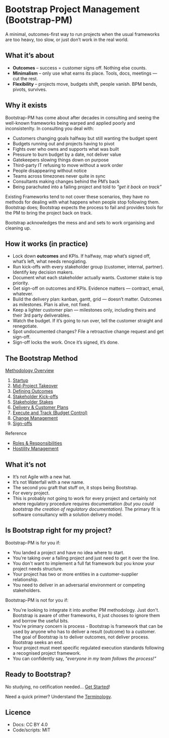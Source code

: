 # Bootstrap Project Management (Bootstrap-PM)

A minimal, outcomes-first way to run projects when the usual frameworks are too heavy, too slow, or just don’t work in the real world.

## What it’s about

- **Outcomes** – success = customer signs off. Nothing else counts.
- **Minimalism** – only use what earns its place. Tools, docs, meetings — cut the rest.
- **Flexibility** – projects move, budgets shift, people vanish. BPM bends, pivots, survives.

## Why it exists

Bootstrap-PM has come about after decades in consulting and seeing the well-known frameworks being warped and applied poorly and inconsistenlty. In consulting you deal with:

- Customers changing goals halfway but still wanting the budget spent
- Budgets running out and projects having to pivot
- Fights over who owns and supports what was built
- Pressure to burn budget by a date, not deliver value
- Gatekeepers slowing things down on purpose
- Third-party IT refusing to move without a work order
- People disappearing without notice
- Teams across timezones never quite in sync
- Consultants making changes behind the PM’s back
- Being parachuted into a failing project and told to *“get it back on track”*

Existing Frameworks tend to not cover these scenarios, they have no methods for dealing with what happens when people stop following them. Bootstrap does; Bootstrap expects the process to fail and provides tools for the PM to bring the project back on track.

Bootstrap acknowledges the mess and and sets to work organising and cleaning up.

## How it works (in practice)

- Lock down **outcomes** and KPIs. If halfway, map what’s signed off, what’s left, what needs renogiating.
- Run kick-offs with every stakeholder group (customer, internal, partner). Identify key decision makers.
- Document what each stakeholder actually wants. Customer stake is top priority.
- Get sign-off on outcomes and KPIs. Evidence matters — contract, email, whatever.
- Build the delivery plan: kanban, gantt, grid — doesn’t matter. Outcomes as milestones. Plan is alive, not fixed.
- Keep a lighter customer plan — milestones only, including theirs and their 3rd party deliverables.
- Watch the budget. If it’s going to run over, tell the customer straight and renegotiate.
- Spot undocumented changes? File a retroactive change request and get sign-off.
- Sign-off locks the work. Once it’s signed, it’s done.

## The Bootstrap Method

[Methodology Overview](./method/methodology.md)

1. [Startup](./method/1_startup.md)
 1. [Mid-Project Takeover](./method/1a_mid-project_takeover.md)
2. [Defining Outcomes](./method/2_outcomes.md)
3. [Stakeholder Kick-offs](./method/3_kickoffs.md)
4. [Stakeholder Stakes](./method/4_stakes.md)
5. [Delivery & Customer Plans](./method/5_planning.md)
6. [Execute and Track (Budget Control)](./method/6_tracking.md)
7. [Change Management](./method/7_change.md)
8. [Sign-offs](./method/8_sign_off.md)

Reference
- [Roles & Responsibilities](./method/roles.md)
- [Hostility Management](./reference/hostility_management.md)

## What it’s not
- It’s not Agile with a new hat.
- It’s not Waterfall with a new name.
- The second you graft that stuff on, it stops being Bootstrap.
- For every project.
- This is probably not going to work for every project and certainly not where regulatory procedure requires documentation *(but you could bootstrap the creation of regulatory documentation)*. The primary fit is software consultancy with a solution delivery model.

## Is Bootstrap right for my project?

Bootstrap-PM is for you if:

- You landed a project and have no idea where to start.
- You're taking over a failing project and just need to get it over the line.
- You don't want to implement a full fat framework but you know your project needs structure.
- Your project has two or more entities in a customer-supplier relationship.
- You need to deliver in an adversarial environment or competing stakeholders.

Bootstrap-PM is not for you if:
- You're looking to integrate it into another PM methodology. Just don't. Bootstrap is aware of other frameworks, it just chooses to ignore them and borrow the useful bits.
- You're primary concern is process - Bootstrap is framework that can be used by anyone who has to deliver a result (outcome) to a customer. The goal of Bootstrap is to deliver outcomes, not deliver process. Bootstrap seeks an end.
- Your project must meet specific regulated execution standards following a recognised project framework.
- You can confidently say, *"everyone in my team follows the process!"*

## Ready to Bootstrap?

No studying, no cetification needed... [Get Started](./method/1_startup.md)!

Need a quick primer? Understand the [Terminology](./reference/terminology.md).

## Licence
- Docs: CC BY 4.0
- Code/scripts: MIT